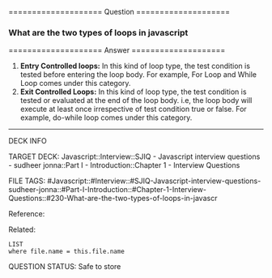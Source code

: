 ==================== Question ====================  

### What are the two types of loops in javascript  

==================== Answer ====================  

1. **Entry Controlled loops:** In this kind of loop type, the test condition is
   tested before entering the loop body. For example, For Loop and While Loop
   comes under this category.
2. **Exit Controlled Loops:** In this kind of loop type, the test condition is
   tested or evaluated at the end of the loop body. i.e, the loop body will
   execute at least once irrespective of test condition true or false. For
   example, do-while loop comes under this category.

---

DECK INFO

TARGET DECK: Javascript::Interview::SJIQ - Javascript interview questions -
sudheer jonna::Part I - Introduction::Chapter 1 - Interview Questions

FILE TAGS:
#Javascript::#Interview::#SJIQ-Javascript-interview-questions-sudheer-jonna::#Part-I-Introduction::#Chapter-1-Interview-Questions::#230-What-are-the-two-types-of-loops-in-javascr

Reference:

Related:

```dataview
LIST
where file.name = this.file.name
```

QUESTION STATUS: Safe to store
